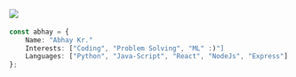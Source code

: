<h2>
  <img src="https://readme-typing-svg.herokuapp.com?font=Roboto&weight=500&size=22&color=FFFFFF&center=true&vCenter=true&width=800&height=33&duration=4000&lines=Hi+There!+Welcome+to+my+github+Profile;+I'm+Abhay+kumar;" />
</h2>


```typescript
const abhay = {
    Name: "Abhay Kr."
    Interests: ["Coding", "Problem Solving", "ML" :)"]
    Languages: ["Python", "Java-Script", "React", "NodeJs", "Express"]
};
```


